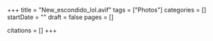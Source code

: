 +++
title = "New_escondido_lol.avif"
tags = ["Photos"]
categories = []
startDate = ""
draft = false
pages = []

citations = []
+++
